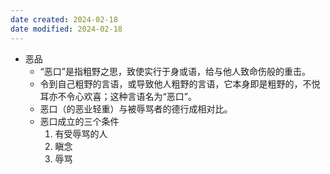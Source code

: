 ```yaml
---
date created: 2024-02-18
date modified: 2024-02-18
---
```

- 恶品
    - “恶口”是指粗野之思，致使实行于身或语，给与他人致命伤般的重击。
    - 令到自己粗野的言语，或导致他人粗野的言语，它本身即是粗野的，不悦耳亦不令心欢喜；这种言语名为“恶口”。
    - 恶口（的恶业轻重）与被辱骂者的德行成相对比。
    - 恶口成立的三个条件
        1. 有受辱骂的人
        2. 瞋念
        3. 辱骂
